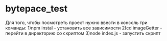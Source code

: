 # bytepace_test
Для того, чтобы посмотреть проект нужно ввести в консоль три команды:
1)npm instal - установить все зависимости
2)cd imageGetter - перейти в директорию со скриптом
3)node index.js - запустить скрипт
